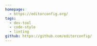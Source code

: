 ```yaml
---
homepage:
  - https://editorconfig.org/
tags:
  - dev-tool
  - code-style
  - linting
github: https://github.com/editorconfig/
---
```

